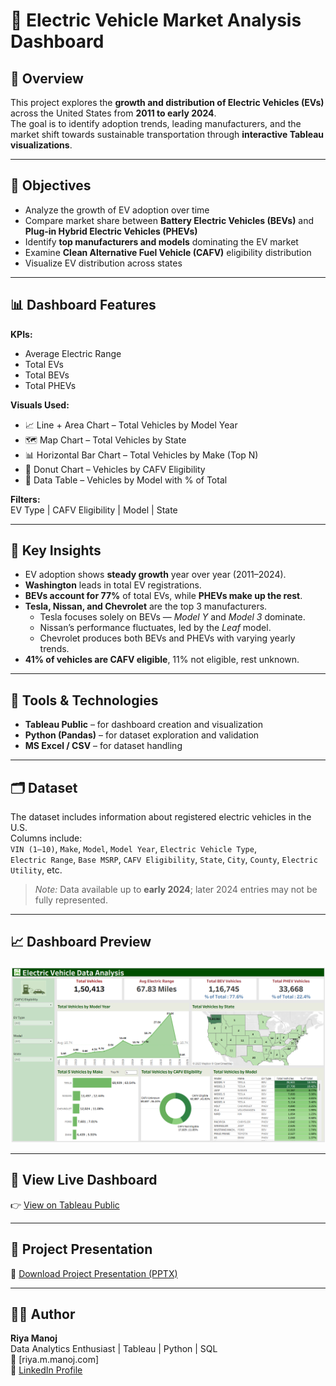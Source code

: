 # 🔋 Electric Vehicle Market Analysis Dashboard

## 📘 Overview  
This project explores the **growth and distribution of Electric Vehicles (EVs)** across the United States from **2011 to early 2024**.  
The goal is to identify adoption trends, leading manufacturers, and the market shift towards sustainable transportation through **interactive Tableau visualizations**.

---

## 🎯 Objectives  
- Analyze the growth of EV adoption over time  
- Compare market share between **Battery Electric Vehicles (BEVs)** and **Plug-in Hybrid Electric Vehicles (PHEVs)**  
- Identify **top manufacturers and models** dominating the EV market  
- Examine **Clean Alternative Fuel Vehicle (CAFV)** eligibility distribution  
- Visualize EV distribution across states  

---

## 📊 Dashboard Features  

**KPIs:**  
- Average Electric Range  
- Total EVs  
- Total BEVs  
- Total PHEVs  

**Visuals Used:**  
- 📈 Line + Area Chart – Total Vehicles by Model Year  
- 🗺️ Map Chart – Total Vehicles by State  
- 📊 Horizontal Bar Chart – Total Vehicles by Make (Top N)  
- 🍩 Donut Chart – Vehicles by CAFV Eligibility  
- 🧾 Data Table – Vehicles by Model with % of Total  

**Filters:**  
EV Type | CAFV Eligibility | Model | State  

---

## 🧠 Key Insights  
- EV adoption shows **steady growth** year over year (2011–2024).  
- **Washington** leads in total EV registrations.  
- **BEVs account for 77%** of total EVs, while **PHEVs make up the rest**.  
- **Tesla, Nissan, and Chevrolet** are the top 3 manufacturers.  
  - Tesla focuses solely on BEVs — *Model Y* and *Model 3* dominate.  
  - Nissan’s performance fluctuates, led by the *Leaf* model.  
  - Chevrolet produces both BEVs and PHEVs with varying yearly trends.  
- **41% of vehicles are CAFV eligible**, 11% not eligible, rest unknown.  

---

## 🧰 Tools & Technologies  
- **Tableau Public** – for dashboard creation and visualization  
- **Python (Pandas)** – for dataset exploration and validation  
- **MS Excel / CSV** – for dataset handling    

---

## 🗂️ Dataset  
The dataset includes information about registered electric vehicles in the U.S.  
Columns include:  
`VIN (1–10)`, `Make`, `Model`, `Model Year`, `Electric Vehicle Type`,  
`Electric Range`, `Base MSRP`, `CAFV Eligibility`, `State`, `City`, `County`, `Electric Utility`, etc.  

> *Note:* Data available up to **early 2024**; later 2024 entries may not be fully represented.

---

## 📈 Dashboard Preview  
![EV Dashboard Screenshot](EV_Dashboard.png)

---

## 🔗 View Live Dashboard  
👉 [View on Tableau Public](https://public.tableau.com/app/profile/riya.manoj)

---

## 📄 Project Presentation  
📘 [Download Project Presentation (PPTX)](Electric_Vehicle_Data_Analysis.pptx)

---

## 👩‍💻 Author  
**Riya Manoj**  
Data Analytics Enthusiast | Tableau | Python | SQL  
📧 [riya.m.manoj.com]  
🔗 [LinkedIn Profile](https://www.linkedin.com/in/riya-manoj-/)


